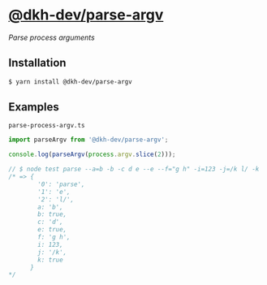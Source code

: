# [@dkh-dev/parse-argv](https://www.npmjs.com/package/@dkh-dev/parse-argv)

_Parse process arguments_

## Installation

````bash
$ yarn install @dkh-dev/parse-argv
````

## Examples

`parse-process-argv.ts`

````typescript
import parseArgv from '@dkh-dev/parse-argv';

console.log(parseArgv(process.argv.slice(2)));

// $ node test parse --a=b -b -c d e --e --f="g h" -i=123 -j=/k l/ -k
/* => {
        '0': 'parse',
        '1': 'e',
        '2': 'l/',
        a: 'b',
        b: true,
        c: 'd',
        e: true,
        f: 'g h',
        i: 123,
        j: '/k',
        k: true
      }
*/
````
